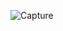 ![Capture](https://user-images.githubusercontent.com/126779478/222426607-686d9b22-e6e4-4f23-af53-0f047e40934a.PNG)
